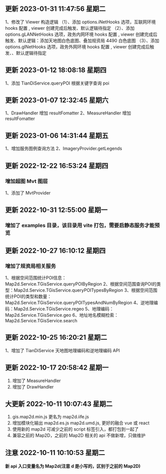 ## 更新 2023-01-31 11:47:56 星期二
1、修改了 Viewer 构造逻辑
（1）、添加 options.iNetHooks 选项，互联网环境 hooks 配置 , viewer 创建完成后触发、默认逻辑待指定
（2）、添加 options.gLANNetHooks 选项，政务内网环境 hooks 配置 , viewer 创建完成后触发、默认逻辑：添加天地图白色底图、叠加规资局 4490 白色底图
（3）、添加 options.gINetHooks 选项，政务外网环境 hooks 配置 , viewer 创建完成后触发、、默认逻辑待指定

## 更新 2023-01-12 18:08:18 星期四
1、添加 TianDiService.queryPOI 根据关键字查询 poi

## 更新 2023-01-07 12:32:45 星期六
1、DrawHandler 增加 resultFomatter
2、MeasureHandler 增加 resultFomatter

## 更新 2023-01-06 14:31:44 星期五
1、增加服务图例查询方法
2、ImageryProvider.getLegends

## 更新 2022-12-22 16:53:24 星期四
### 增加超图 Mvt 图层
1、添加了 MvtProvider

## 更新 2022-10-31 12:55:00 星期一
### 增加了 examples 目录，该目录用 vite 打包，需要启静态服务才能预览

## 更新 2022-10-27 16:10:12 星期四
### 增加了规资局相关服务
1、根据空间范围统计POI信息：Map2d.Service.TGisService.queryPOIByRegion
2、根据空间范围查询POI的类型：Map2d.Service.TGisService.queryPOITypesByRegion
3、根据空间范围统计POI的类型和数量：Map2d.Service.TGisService.queryPOITypesAndNumByRegion
4、逆地理编码：Map2d.Service.TGisService.regeo
5、地理编码：Map2d.Service.TGisService.geo
6、地址地名模糊检索：Map2d.Service.TGisService.search

## 更新 2022-10-25 16:20:21 星期二
1、增加了 TianDiService 天地图地理编码和逆地理编码 API

## 更新 2022-10-17 20:58:42 星期一
1. 增加了 MeasureHandler
2. 增加了 DrawHandler

## 大更新 2022-10-11 10:07:43 星期二
1. gis.map2d.min.js 更名为 map2d.iife.js
2. 增加模块化输出 map2d.es.js map2d.umd.js, 更好的融合 vue 或 react
3. 使用新的 map2d 可减少之前的 script 标签引入，都打包到一起了
4. 兼容之前的 Map2D，之前的 Map2D 相关的 api 不做新增，只做维护


## 注意 2022-10-11 10:10:53 星期二
#### 新 api 入口变量名为 Map2d(注意 d 是小写的，区别于之前的 Map2D)